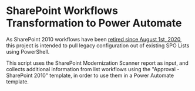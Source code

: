 # SharePoint Workflows Transformation to Power Automate
As SharePoint 2010 workflows have been [retired since August 1st, 2020](https://support.microsoft.com/en-us/office/sharepoint-2010-workflow-retirement-1ca3fff8-9985-410a-85aa-8120f626965f#:~:text=After%20careful%20consideration%2C%20we%20concluded%20that%20for%20SharePoint,removed%20from%20existing%20tenants%20on%20November%201%2C%202020.), this project is intended to pull legacy configuration out of existing SPO Lists using PowerShell. 

This script uses the SharePoint Modernization Scanner report as input, and collects additional information from list workflows using the "Approval - SharePoint 2010" template, in order to use them in a Power Automate template.
